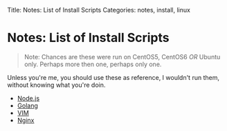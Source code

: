 Title: Notes: List of Install Scripts
Categories: notes, install, linux

# Notes: List of Install Scripts

> Note: Chances are these were run on CentOS5, CentOS6 *OR* Ubuntu only. Perhaps more then one, perhaps only one. 

Unless you're me, you should use these as reference, I wouldn't run them, without knowing what you're doin.

* [Node.js](https://gist.github.com/jmervine/6441063)
* [Golang](https://gist.github.com/jmervine/8321074)
* [VIM](https://gist.github.com/jmervine/6710140)
* [Nginx](https://gist.github.com/jmervine/6063910)
